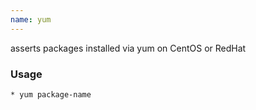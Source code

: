 ```yaml
---
name: yum
---
```

asserts packages installed via yum on CentOS or RedHat


### Usage

```bash
* yum package-name
```
